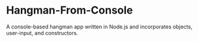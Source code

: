 # Hangman-From-Console
A console-based hangman app written in Node.js and incorporates objects, user-input, and constructors.
